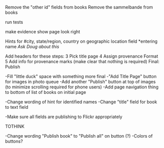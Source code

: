 
Remove the "other id" fields from books
Remove the sammelbande from books

run tests

make evidence show page look right





Hints for
  #city, state/region, country on geographic location field
  *entering name *Ask Doug about this*


Add headers for these steps:
  3 Pick title page
  4 Assign provenance Format
  5 Add info for provenance marks (make clear that nothing is required)
  Final: Publish

-Fill "little duck" space with something more final
-"Add Title Page" button for images in photo queue
-Add another "Publish" button at top of images (to minimize scrolling required for phone users)
-Add page navigation thing to bottom of list of books on initial page

-Change wording of hint for identified names
-Change "title" field for book to text field

-Make sure all fields are publishing to Flickr appropriately

TOTHINK

  -Change wording "Publish book" to "Publish all" on button (?)
  -Colors of buttons?





